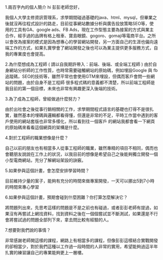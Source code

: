 
1.兩百字內的個人簡介
hi 彭彭老師您好，

我個人大學主修資訊管理系，求學期間碰過基礎的java、html、mysql，但畢業之後就沒再往程式設計的路走，目前從事網站數據分析與廣告投放策略SEO等，使用的工具有GA、google ads、FB Ads，現在工作型態主要為接案的方式與業主合作，經手過的品牌有格上租車、寶島眼鏡、gogoro、gomaji等電商平台。之所以會改為接案的模式是因為想專心的學習網站開發，另一方面自己的生涯也偏向遠端工作的方式，如果扎實學會了網站開發之後也可以為業主提供更多服務方式，自我的專業度也會提高。

2.為什麼想成為工程師 ( 請以自我期許帶入：前端、後端、或全端工程師 )
由於自身網站分析師的工作性質，也時常需要碰觸網站的原始碼，例如埋設Google 與 fb追蹤碼，SEO的技術等，雖然平常也會使用GTM來埋設，但偶而客戶會問一些網站的問題，由於自身不是工程師
很多程式碼的意義都不清楚，所以前端工程師是我目前的第一個目標，未來也非常有興趣更深入後端的技術。

3.為了成為工程師，曾經做過什麼努力？

由於出社會之後從事行銷相關的工作，求學期間程式語言的基礎也打得不是很扎實，雖然基本的埋碼與邏輯都看得懂，但還是非常的不足，平時工作當中遇到的客戶使用的網站套版也非常多樣化，所以看到往一個客戶
的網站我都會看一下網頁的原始碼來看看這個網頁的架構是什麼。


4.對於工程師的職業想像是什麼？

自己以前的朋友也有相當多人從事工程師的職業，雖然專精的項目不相同，偶而也會聽朋友說說在工作上的狀況，以我目前的想像是希望自己之後能夠獨立開發一個小型電商網站，充分了解網站架設的訣竅。


5.如果參與這個計畫，會怎麼安排學習時間？

目前維持少量的案子，能夠有充分的時間來做專案開發，一天可以挪出5到7小時的時間來專心學習

6.如果參與這個計畫，預期會碰到什麼困難？你打算怎麼解決它？

將問題列出來，先思考這樣的問題是不是之前也有碰過，或者彭彭老師有提過，如果沒有再嘗試上網找資料，找到資料之後在一個個嘗試並不斷測試，如果還是不行會將嘗試過的問題全部列下來，拿去問比較有經驗的人。

7.想要對我們說的事情？

非常感謝老師開這樣的課程，網路上有相當多的課程，但像彭彭這樣結合實戰開發的卻相當少，對於我們這種以工作過一段時間的人非常的實用，希望能夠過這半年扎實的練習讓自己的專業能夠更上一層樓。
